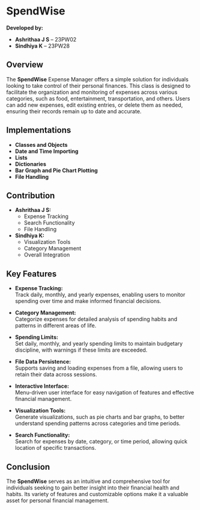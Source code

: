 # SpendWise

**Developed by:**
- **Ashrithaa J S** – 23PW02
- **Sindhiya K** – 23PW28

## Overview
The **SpendWise** Expense Manager offers a simple solution for individuals looking to take control of their personal finances. This class is designed to facilitate the organization and monitoring of expenses across various categories, such as food, entertainment, transportation, and others. Users can add new expenses, edit existing entries, or delete them as needed, ensuring their records remain up to date and accurate.

## Implementations
- **Classes and Objects**
- **Date and Time Importing**
- **Lists**
- **Dictionaries**
- **Bar Graph and Pie Chart Plotting**
- **File Handling**

## Contribution
- **Ashrithaa J S:**
  - Expense Tracking
  - Search Functionality
  - File Handling
- **Sindhiya K:**
  - Visualization Tools
  - Category Management
  - Overall Integration

## Key Features
- **Expense Tracking:**  
  Track daily, monthly, and yearly expenses, enabling users to monitor spending over time and make informed financial decisions.

- **Category Management:**  
  Categorize expenses for detailed analysis of spending habits and patterns in different areas of life.

- **Spending Limits:**  
  Set daily, monthly, and yearly spending limits to maintain budgetary discipline, with warnings if these limits are exceeded.

- **File Data Persistence:**  
  Supports saving and loading expenses from a file, allowing users to retain their data across sessions.

- **Interactive Interface:**  
  Menu-driven user interface for easy navigation of features and effective financial management.

- **Visualization Tools:**  
  Generate visualizations, such as pie charts and bar graphs, to better understand spending patterns across categories and time periods.

- **Search Functionality:**  
  Search for expenses by date, category, or time period, allowing quick location of specific transactions.

## Conclusion
The **SpendWise** serves as an intuitive and comprehensive tool for individuals seeking to gain better insight into their financial health and habits. Its variety of features and customizable options make it a valuable asset for personal financial management.

